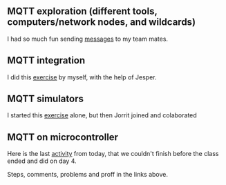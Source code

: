 ## MQTT exploration (different tools, computers/network nodes, and wildcards)
I had so much fun sending [messages](/TeamThree/Ulrichs%20Lab%20Tasks.md#4a-mqtt-basics) to my team mates.

## MQTT integration
I did this [exercise](/TeamThree/Ulrichs%20Lab%20Tasks.md#4b-mqtt-integration) by myself, with the help of Jesper.

## MQTT simulators
I started this [exercise](/TeamThree/Ulrichs%20Lab%20Tasks.md#4c-mqtt-simulators) alone, but then Jorrit joined and colaborated

## MQTT on microcontroller
Here is the last [activity](/TeamThree/Ulrichs%20Lab%20Tasks.md#4d-mqtt-on-microcontroller) from today, that we couldn't finish before the class ended and did on day 4.

Steps, comments, problems and proff in the links above.
